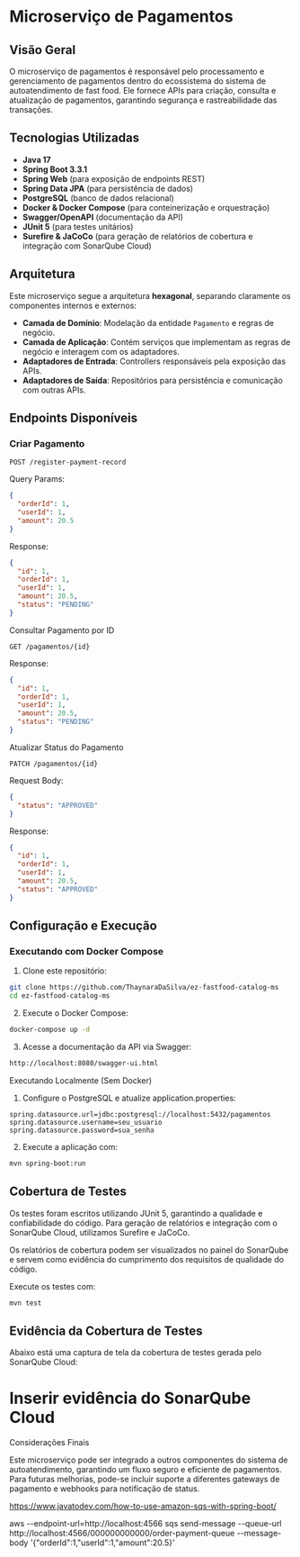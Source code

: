 # Microserviço de Pagamentos

## Visão Geral
O microserviço de pagamentos é responsável pelo processamento e gerenciamento de pagamentos dentro do ecossistema do sistema de autoatendimento de fast food. Ele fornece APIs para criação, consulta e atualização de pagamentos, garantindo segurança e rastreabilidade das transações.

## Tecnologias Utilizadas
- **Java 17**
- **Spring Boot 3.3.1**
- **Spring Web** (para exposição de endpoints REST)
- **Spring Data JPA** (para persistência de dados)
- **PostgreSQL** (banco de dados relacional)
- **Docker & Docker Compose** (para conteinerização e orquestração)
- **Swagger/OpenAPI** (documentação da API)
- **JUnit 5** (para testes unitários)
- **Surefire & JaCoCo** (para geração de relatórios de cobertura e integração com SonarQube Cloud)

## Arquitetura
Este microserviço segue a arquitetura **hexagonal**, separando claramente os componentes internos e externos:

- **Camada de Domínio**: Modelação da entidade `Pagamento` e regras de negócio.
- **Camada de Aplicação**: Contém serviços que implementam as regras de negócio e interagem com os adaptadores.
- **Adaptadores de Entrada**: Controllers responsáveis pela exposição das APIs.
- **Adaptadores de Saída**: Repositórios para persistência e comunicação com outras APIs.

## Endpoints Disponíveis

### Criar Pagamento
```http
POST /register-payment-record
```

Query Params:
```json
{
  "orderId": 1,
  "userId": 1,
  "amount": 20.5
}
```
Response:
```json
{
  "id": 1,
  "orderId": 1,
  "userId": 1,
  "amount": 20.5,
  "status": "PENDING"
}
```
Consultar Pagamento por ID

```http
GET /pagamentos/{id}
```
Response:
```json
{
  "id": 1,
  "orderId": 1,
  "userId": 1,
  "amount": 20.5,
  "status": "PENDING"
}
```
Atualizar Status do Pagamento
```http
PATCH /pagamentos/{id}
```

Request Body:
```json
{
  "status": "APPROVED"
}
```
Response:
```json
{
  "id": 1,
  "orderId": 1,
  "userId": 1,
  "amount": 20.5,
  "status": "APPROVED"
}
```

## Configuração e Execução
### Executando com Docker Compose

1. Clone este repositório:
```bash
git clone https://github.com/ThaynaraDaSilva/ez-fastfood-catalog-ms
cd ez-fastfood-catalog-ms
```
2. Execute o Docker Compose:
```bash
docker-compose up -d
```

3. Acesse a documentação da API via Swagger:
```bash
http://localhost:8080/swagger-ui.html
```

Executando Localmente (Sem Docker)

1. Configure o PostgreSQL e atualize application.properties:
```properties
spring.datasource.url=jdbc:postgresql://localhost:5432/pagamentos
spring.datasource.username=seu_usuario
spring.datasource.password=sua_senha
```

2. Execute a aplicação com:
```bash
mvn spring-boot:run
```

## Cobertura de Testes

Os testes foram escritos utilizando JUnit 5, garantindo a qualidade e confiabilidade do código. Para geração de relatórios e integração com o SonarQube Cloud, utilizamos Surefire e JaCoCo.

Os relatórios de cobertura podem ser visualizados no painel do SonarQube e servem como evidência do cumprimento dos requisitos de qualidade do código.

Execute os testes com:
```bash
mvn test
```
## Evidência da Cobertura de Testes
Abaixo está uma captura de tela da cobertura de testes gerada pelo SonarQube Cloud:

# Inserir evidência do SonarQube Cloud

Considerações Finais

Este microserviço pode ser integrado a outros componentes do sistema de autoatendimento, garantindo um fluxo seguro e eficiente de pagamentos. Para futuras melhorias, pode-se incluir suporte a diferentes gateways de pagamento e webhooks para notificação de status.

https://www.javatodev.com/how-to-use-amazon-sqs-with-spring-boot/

 aws --endpoint-url=http://localhost:4566 sqs send-message --queue-url http://localhost:4566/000000000000/order-payment-queue --message-body '{\"orderId\":1,\"userId\":1,\"amount\":20.5}'
 
